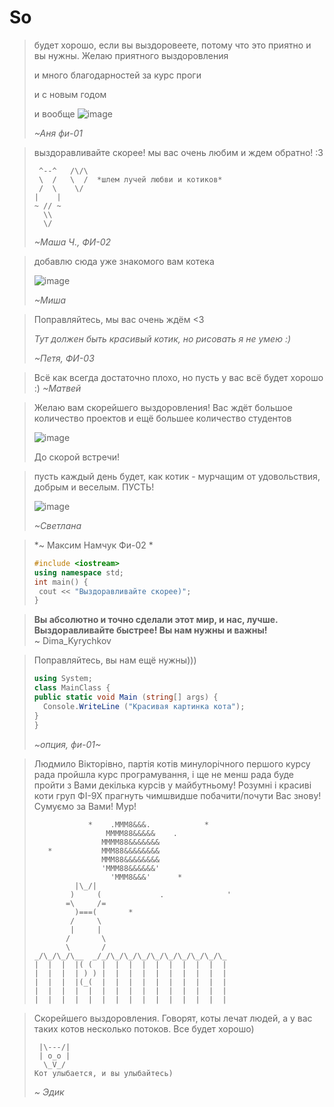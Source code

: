 # So



> будет хорошо, если вы выздоровеете, потому что это приятно и вы нужны. Желаю приятного выздоровления
>
> и много благодарностей за курс проги
>
> и с новым годом
>
> и вообще
> ![image](https://i.pinimg.com/564x/fa/e6/b7/fae6b7198f7027da878689ce950f7514.jpg)
>
> *~Аня фи-01*


> выздоравливайте скорее! мы вас очень любим и ждем обратно! :3 
> ```
>  ^--^   /\/\
>  \  /   \  /  *шлем лучей любви и котиков*
>  /  \    \/
> |    |
> ~ // ~
>   \\
>   \/
> ```
> *~Маша Ч., ФИ-02*


> добавлю сюда уже знакомого вам котека
> 
> ![image](assets/cat_mkrooted.jpg)
> 
> *~Миша*


>Поправляйтесь, мы вас очень ждём <3
>
>*Тут должен быть красивый котик, но рисовать я не умею :)*
>
>*~Петя, ФИ-03*

> Всё как всегда достаточно плохо, но пусть у вас всё будет хорошо :)
> *~Матвей*

>Желаю вам скорейшего выздоровления! Вас ждёт большое количество проектов и ещё большее количество студентов
>
>![image](assets/cat.jpg)
>
>До скорой встречи!

> пусть каждый день будет, как котик - мурчащим от удовольствия, добрым и веселым. ПУСТЬ!
>
> ![image](assets/shcat_ny_1.jpg)
>
> *~Светлана*

> *~ Максим Намчук Фи-02 *
>```c++
> #include <iostream>
> using namespace std;
> int main() {
>  cout << "Выздоравливайте скорее)";
> }
> ```


> **Вы абсолютно и точно сделали этот мир, и нас, лучше. Bыздоравливайте быстрее! Вы нам нужны и важны!** <br>
> ~ Dima_Kyrychkov

>Поправляйтесь, вы нам ещё нужны)))
>```c#
>using System;
>class MainClass {
> public static void Main (string[] args) {
>   Console.WriteLine ("Красивая картинка кота");
> }
>}
> ```
> *~опция, фи-01~*

>
>
> Людмило Вікторівно, партія котів минулорічного першого курсу рада пройшла курс програмування, і ще не менш рада буде пройти з Вами декілька курсів у майбутньому!
> Розумні і красиві коти груп ФІ-9Х прагнуть чимшвидше побачити/почути Вас знову! 
> Сумуємо за Вами!
> Мур!
>
>```
>             *    .MMM8&&&.            *
>                 MMMM88&&&&&    .
>                MMMM88&&&&&&&
>    *           MMM88&&&&&&&&
>                MMM88&&&&&&&&
>                'MMM88&&&&&&'
>                  'MMM8&&&'      *
>          |\_/|
>         )     (             .              '
>        =\     /=
>          )===(       *
>         /     \
>         |     |
>        /       \
>        \       /
> _/\_/\_/\__  _/_/\_/\_/\_/\_/\_/\_/\_/\_/\_
> |  |  |  |( (  |  |  |  |  |  |  |  |  |  |
> |  |  |  | ) ) |  |  |  |  |  |  |  |  |  |
> |  |  |  |(_(  |  |  |  |  |  |  |  |  |  |
> |  |  |  |  |  |  |  |  |  |  |  |  |  |  |
> |  |  |  |  |  |  |  |  |  |  |  |  |  |  |
>```
>
>

> Скорейшего выздоровления. Говорят, коты лечат людей, а у вас таких котов несколько потоков. Все будет хорошо)
>```
>  |\---/|
>  | o_o |
>   \_V_/
> Кот улыбается, и вы улыбайтесь)
>```
> *~ Эдик*

